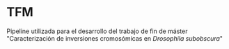 # TFM
Pipeline utilizada para el desarrollo del trabajo de fin de máster "Caracterización de inversiones cromosómicas en <i>Drosophila subobscura</i>"
